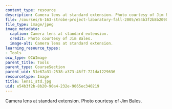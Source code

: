 ```yaml
---
content_type: resource
description: Camera lens at standard extension. Photo courtesy of Jim Bales.
file: /courses/6-163-strobe-project-laboratory-fall-2005/e54b3f2b8b2090a4232e9065ec340219_lens1_std.jpg
file_type: image/jpeg
image_metadata:
  caption: Camera lens at standard extension.
  credit: Photo courtesy of Jim Bales.
  image-alt: Camera lens at standard extension.
learning_resource_types:
- Tools
ocw_type: OCWImage
parent_title: Tools
parent_type: CourseSection
parent_uid: 51e67a31-2538-a373-46f7-721da1229636
resourcetype: Image
title: lens1_std.jpg
uid: e54b3f2b-8b20-90a4-232e-9065ec340219
---
```

Camera lens at standard extension. Photo courtesy of Jim Bales.

